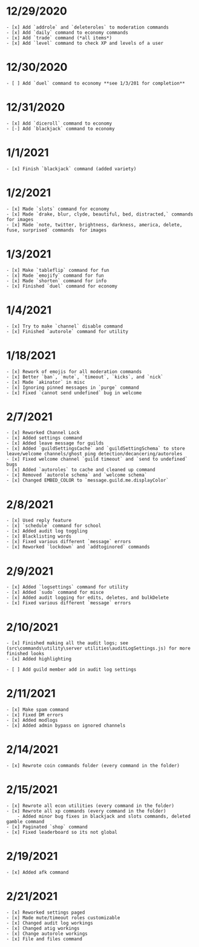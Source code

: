 # 12/29/2020

    - [x] Add `addrole` and `deleteroles` to moderation commands
    - [x] Add `daily` command to economy commands
    - [x] Add `trade` command (*all items*)
    - [x] Add `level` command to check XP and levels of a user

# 12/30/2020

    - [ ] Add `duel` command to economy **see 1/3/201 for completion**

# 12/31/2020

    - [x] Add `diceroll` command to economy
    - [-] Add `blackjack` command to economy

# 1/1/2021

    - [x] Finish `blackjack` command (added variety)

# 1/2/2021

    - [x] Made `slots` command for economy  
    - [x] Made `drake, blur, clyde, beautiful, bed, distracted,` commands for images  
    - [x] Made `note, twitter, brightness, darkness, america, delete, fuse, surprised` commands  for images  

# 1/3/2021

    - [x] Make `tableflip` command for fun
    - [x] Made `emojify` command for fun
    - [x] Made `shorten` command for info
    - [x] Finished `duel` command for economy

# 1/4/2021

    - [x] Try to make `channel` disable command
    - [x] Finished `autorole` command for utility

# 1/18/2021

    - [x] Rework of emojis for all moderation commands
    - [x] Better `ban`, `mute`, `timeout`, `kicks`, and `nick`
    - [x] Made `akinator` in misc 
    - [x] Ignoring pinned messages in `purge` command
    - [x] Fixed `cannot send undefined` bug in welcome

# 2/7/2021

    - [x] Reworked Channel Lock
    - [x] Added settings command
    - [x] Added leave message for guilds
    - [x] Added `guildSettingsCache` and `guildSettingSchema` to store leave/welcome channels/ghost ping detection/decancering/autoroles
    - [x] Fixed welcome channel `guild timeout` and `send to undefined` bugs
    - [x] Added `autoroles` to cache and cleaned up command
    - [x] Removed `autorole schema` and `welcome schema`
    - [x] Changed EMBED_COLOR to `message.guild.me.displayColor`

# 2/8/2021

    - [x] Used reply feature
    - [x] `schedule` command for school
    - [x] Added audit log toggling
    - [x] Blacklisting words
    - [x] Fixed various different `message` errors
    - [x] Reworked `lockdown` and `addtoginored` commands

# 2/9/2021

    - [x] Added `logsettings` command for utility 
    - [x] Added `sudo` command for misce
    - [x] Added audit logging for edits, deletes, and bulkDelete
    - [x] Fixed various different `message` errors

# 2/10/2021

    - [x] Finished making all the audit logs; see (src\commands\utility\server utilities\auditLogSettings.js) for more finished looks
    - [x] Added highlighting

    - [ ] Add guild member add in audit log settings 

# 2/11/2021

    - [x] Make spam command
    - [x] Fixed DM errors
    - [x] Added modlogs
    - [x] Added admin bypass on ignored channels

# 2/14/2021
 
    - [x] Rewrote coin commands folder (every command in the folder)

# 2/15/2021

    - [x] Rewrote all econ utilities (every command in the folder)
    - [x] Rewrote all xp commands (every command in the folder)
        - Added minor bug fixes in blackjack and slots commands, deleted gamble command
    - [x] Paginated `shop` command
    - [x] Fixed leaderboard so its not global

# 2/19/2021

    - [x] Added afk command

# 2/21/2021

    - [x] Reworked settings paged
    - [x] Made mute/timeout roles customizable
    - [x] Changed audit log workings
    - [x] Changed atig workings
    - [x] Change autorole workings 
    - [x] File and files command